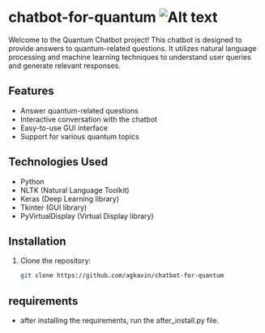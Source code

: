 # chatbot-for-quantum ![Alt text](https://github.com/Kavin-AG/chatbot-for-quantum/blob/main/ICON.ico)

Welcome to the Quantum Chatbot project! This chatbot is designed to provide answers to quantum-related questions. It utilizes natural language processing and machine learning techniques to understand user queries and generate relevant responses.

## Features

- Answer quantum-related questions
- Interactive conversation with the chatbot
- Easy-to-use GUI interface
- Support for various quantum topics

## Technologies Used

- Python
- NLTK (Natural Language Toolkit)
- Keras (Deep Learning library)
- Tkinter (GUI library)
- PyVirtualDisplay (Virtual Display library)

## Installation

1. Clone the repository:
   ```bash
   git clone https://github.com/agkavin/chatbot-for-quantum

## requirements
- after installing the requirements, run the after_install.py file.
